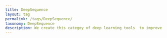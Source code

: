 ```yaml
---
title: DeepSequence
layout: tag
permalink: /tags/DeepSequence/
taxonomy: DeepSequence
description: We create this categoy of deep learning tools  to improve representation learning on bio-inputs following a sequential ordering (e.g., signals on genome, epigenome, protein). 
---
```

